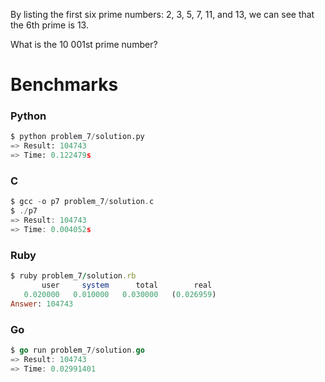 By listing the first six prime numbers: 2, 3, 5, 7, 11, and 13, we can see that the 6th prime is 13.

What is the 10 001st prime number?


# Benchmarks

### Python
```python
$ python problem_7/solution.py
=> Result: 104743
=> Time: 0.122479s
```

### C
```c
$ gcc -o p7 problem_7/solution.c
$ ./p7
=> Result: 104743
=> Time: 0.004052s
```

### Ruby
```ruby
$ ruby problem_7/solution.rb
       user     system      total        real
   0.020000   0.010000   0.030000   (0.026959)
Answer: 104743
```

### Go
```go
$ go run problem_7/solution.go
=> Result: 104743
=> Time: 0.02991401
```
